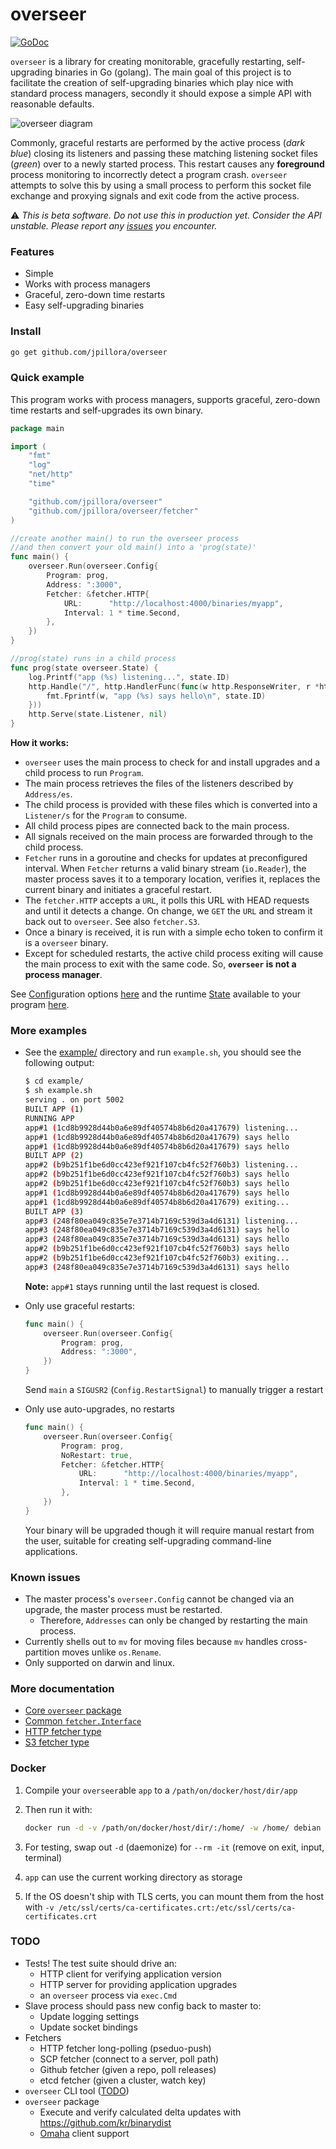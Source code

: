 # overseer

[![GoDoc](https://godoc.org/github.com/jpillora/overseer?status.svg)](https://godoc.org/github.com/jpillora/overseer)

`overseer` is a library for creating monitorable, gracefully restarting, self-upgrading binaries in Go (golang). The main goal of this project is to facilitate the creation of self-upgrading binaries which play nice with standard process managers, secondly it should expose a simple API with reasonable defaults.

![overseer diagram](https://docs.google.com/drawings/d/1o12njYyRILy3UDs2E6JzyJEl0psU4ePYiMQ20jiuVOY/pub?w=566&h=284)

Commonly, graceful restarts are performed by the active process (*dark blue*) closing its listeners and passing these matching listening socket files (*green*) over to a newly started process. This restart causes any **foreground** process monitoring to incorrectly detect a program crash. `overseer` attempts to solve this by using a small process to perform this socket file exchange and proxying signals and exit code from the active process.

:warning: *This is beta software. Do not use this in production yet. Consider the API unstable. Please report any [issues](https://github.com/jpillora/overseer) you encounter.*

### Features

* Simple
* Works with process managers
* Graceful, zero-down time restarts
* Easy self-upgrading binaries

### Install

```sh
go get github.com/jpillora/overseer
```

### Quick example

This program works with process managers, supports graceful, zero-down time restarts and self-upgrades its own binary.

``` go
package main

import (
	"fmt"
	"log"
	"net/http"
	"time"

	"github.com/jpillora/overseer"
	"github.com/jpillora/overseer/fetcher"
)

//create another main() to run the overseer process
//and then convert your old main() into a 'prog(state)'
func main() {
	overseer.Run(overseer.Config{
		Program: prog,
		Address: ":3000",
		Fetcher: &fetcher.HTTP{
			URL:      "http://localhost:4000/binaries/myapp",
			Interval: 1 * time.Second,
		},
	})
}

//prog(state) runs in a child process
func prog(state overseer.State) {
	log.Printf("app (%s) listening...", state.ID)
	http.Handle("/", http.HandlerFunc(func(w http.ResponseWriter, r *http.Request) {
		fmt.Fprintf(w, "app (%s) says hello\n", state.ID)
	}))
	http.Serve(state.Listener, nil)
}
```

**How it works:**

* `overseer` uses the main process to check for and install upgrades and a child process to run `Program`.
* The main process retrieves the files of the listeners described by `Address/es`.
* The child process is provided with these files which is converted into a `Listener/s` for the `Program` to consume.
* All child process pipes are connected back to the main process.
* All signals received on the main process are forwarded through to the child process.
* `Fetcher` runs in a goroutine and checks for updates at preconfigured interval. When `Fetcher` returns a valid binary stream (`io.Reader`), the master process saves it to a temporary location, verifies it, replaces the current binary and initiates a graceful restart.
* The `fetcher.HTTP` accepts a `URL`, it polls this URL with HEAD requests and until it detects a change. On change, we `GET` the `URL` and stream it back out to `overseer`. See also `fetcher.S3`.
* Once a binary is received, it is run with a simple echo token to confirm it is a `overseer` binary.
* Except for scheduled restarts, the active child process exiting will cause the main process to exit with the same code. So, **`overseer` is not a process manager**.

See [Config](https://godoc.org/github.com/jpillora/overseer#Config)uration options [here](https://godoc.org/github.com/jpillora/overseer#Config) and the runtime [State](https://godoc.org/github.com/jpillora/overseer#State) available to your program [here](https://godoc.org/github.com/jpillora/overseer#State).

### More examples

* See the [example/](example/) directory and run `example.sh`, you should see the following output:

	```sh
	$ cd example/
	$ sh example.sh
	serving . on port 5002
	BUILT APP (1)
	RUNNING APP
	app#1 (1cd8b9928d44b0a6e89df40574b8b6d20a417679) listening...
	app#1 (1cd8b9928d44b0a6e89df40574b8b6d20a417679) says hello
	app#1 (1cd8b9928d44b0a6e89df40574b8b6d20a417679) says hello
	BUILT APP (2)
	app#2 (b9b251f1be6d0cc423ef921f107cb4fc52f760b3) listening...
	app#2 (b9b251f1be6d0cc423ef921f107cb4fc52f760b3) says hello
	app#2 (b9b251f1be6d0cc423ef921f107cb4fc52f760b3) says hello
	app#1 (1cd8b9928d44b0a6e89df40574b8b6d20a417679) says hello
	app#1 (1cd8b9928d44b0a6e89df40574b8b6d20a417679) exiting...
	BUILT APP (3)
	app#3 (248f80ea049c835e7e3714b7169c539d3a4d6131) listening...
	app#3 (248f80ea049c835e7e3714b7169c539d3a4d6131) says hello
	app#3 (248f80ea049c835e7e3714b7169c539d3a4d6131) says hello
	app#2 (b9b251f1be6d0cc423ef921f107cb4fc52f760b3) says hello
	app#2 (b9b251f1be6d0cc423ef921f107cb4fc52f760b3) exiting...
	app#3 (248f80ea049c835e7e3714b7169c539d3a4d6131) says hello
	```

	**Note:** `app#1` stays running until the last request is closed.

* Only use graceful restarts:

	```go
	func main() {
		overseer.Run(overseer.Config{
			Program: prog,
			Address: ":3000",
		})
	}
	```

	Send `main` a `SIGUSR2` (`Config.RestartSignal`) to manually trigger a restart

* Only use auto-upgrades, no restarts

	```go
	func main() {
		overseer.Run(overseer.Config{
			Program: prog,
			NoRestart: true,
			Fetcher: &fetcher.HTTP{
				URL:      "http://localhost:4000/binaries/myapp",
				Interval: 1 * time.Second,
			},
		})
	}
	```

	Your binary will be upgraded though it will require manual restart from the user, suitable for creating self-upgrading command-line applications.

### Known issues

* The master process's `overseer.Config` cannot be changed via an upgrade, the master process must be restarted.
	* Therefore, `Addresses` can only be changed by restarting the main process.
* Currently shells out to `mv` for moving files because `mv` handles cross-partition moves unlike `os.Rename`.
* Only supported on darwin and linux.

### More documentation

* [Core `overseer` package](https://godoc.org/github.com/jpillora/overseer)
* [Common `fetcher.Interface`](https://godoc.org/github.com/jpillora/overseer/fetcher#Interface)
* [HTTP fetcher type](https://godoc.org/github.com/jpillora/overseer/fetcher#HTTP)
* [S3 fetcher type](https://godoc.org/github.com/jpillora/overseer/fetcher#S3)

### Docker

1. Compile your `overseer`able `app` to a `/path/on/docker/host/dir/app`
1. Then run it with:

	```sh
	docker run -d -v /path/on/docker/host/dir/:/home/ -w /home/ debian  -w /home/app
	```

1. For testing, swap out `-d` (daemonize) for `--rm -it` (remove on exit, input, terminal)
1. `app` can use the current working directory as storage
1. If the OS doesn't ship with TLS certs, you can mount them from the host with `-v /etc/ssl/certs/ca-certificates.crt:/etc/ssl/certs/ca-certificates.crt`

### TODO

* Tests! The test suite should drive an:
 	* HTTP client for verifying application version
	* HTTP server for providing application upgrades
	* an `overseer` process via `exec.Cmd`
* Slave process should pass new config back to master to:
	* Update logging settings
	* Update socket bindings
* Fetchers
	* HTTP fetcher long-polling (pseduo-push)
	* SCP fetcher (connect to a server, poll path)
	* Github fetcher (given a repo, poll releases)
	* etcd fetcher (given a cluster, watch key)
* `overseer` CLI tool ([TODO](cmd/overseer/TODO.md))
* `overseer` package
	* Execute and verify calculated delta updates with https://github.com/kr/binarydist
	* [Omaha](https://coreos.com/docs/coreupdate/custom-apps/coreupdate-protocol/) client support
